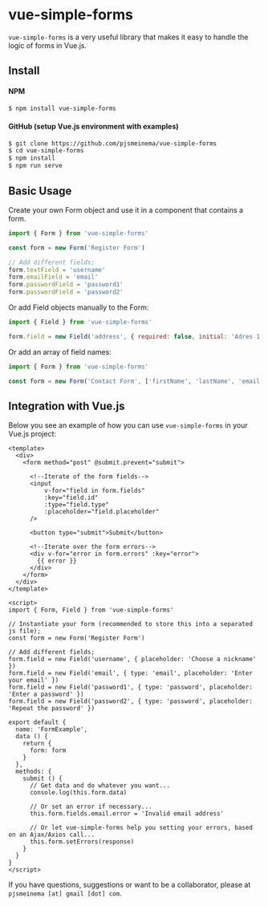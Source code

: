 # vue-simple-forms

`vue-simple-forms` is a very useful library that makes it easy to handle the logic of forms in Vue.js.


## Install

#### NPM

```bash
$ npm install vue-simple-forms
```

#### GitHub (setup Vue.js environment with examples)

```bash
$ git clone https://github.com/pjsmeinema/vue-simple-forms
$ cd vue-simple-forms
$ npm install
$ npm run serve
```

## Basic Usage
Create your own Form object and use it in a component that contains a form.
```javascript
import { Form } from 'vue-simple-forms'

const form = new Form('Register Form')

// Add different fields;
form.textField = 'username'
form.emailField = 'email'
form.passwordField = 'password1'
form.passwordField = 'password2'
```

Or add Field objects manually to the Form:
```javascript
import { Field } from 'vue-simple-forms'

form.field = new Field('address', { required: false, initial: 'Adres 1' })
```

Or add an array of field names:
```javascript
import { Form } from 'vue-simple-forms'

const form = new Form('Contact Form', ['firstName', 'lastName', 'email'])
```

## Integration with Vue.js
Below you see an example of how you can use `vue-simple-forms` in your Vue.js project:

```vue
<template>
  <div>
    <form method="post" @submit.prevent="submit">

      <!--Iterate of the form fields-->
      <input
          v-for="field in form.fields"
          :key="field.id"
          :type="field.type"
          :placeholder="field.placeholder"
      />

      <button type="submit">Submit</button>

      <!--Iterate over the form errors-->
      <div v-for="error in form.errors" :key="error">
        {{ error }}
      </div>
    </form>
  </div>
</template>

<script>
import { Form, Field } from 'vue-simple-forms'

// Instantiate your form (recommended to store this into a separated js file);
const form = new Form('Register Form')

// Add different fields;
form.field = new Field('username', { placeholder: 'Choose a nickname' })
form.field = new Field('email', { type: 'email', placeholder: 'Enter your email' })
form.field = new Field('password1', { type: 'password', placeholder: 'Enter a password' })
form.field = new Field('password2', { type: 'password', placeholder: 'Repeat the password' })

export default {
  name: 'FormExample',
  data () {
    return {
      form: form
    }
  },
  methods: {
    submit () {
      // Get data and do whatever you want...
      console.log(this.form.data)
      
      // Or set an error if necessary...
      this.form.fields.email.error = 'Invalid email address'
      
      // Or let vue-simple-forms help you setting your errors, based on an Ajax/Axios call...
      this.form.setErrors(response)
    }
  }
}
</script>
```

If you have questions, suggestions or want to be a collaborator, please at `pjsmeinema [at] gmail [dot] com`.
